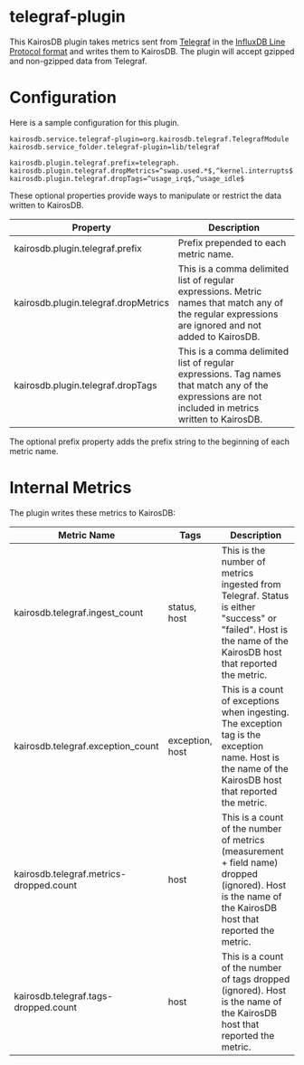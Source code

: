 # telegraf-plugin

This KairosDB plugin takes metrics sent from [Telegraf](https://docs.influxdata.com/telegraf/) in the [InfluxDB Line Protocol format](https://docs.influxdata.com/influxdb/v1.7/write_protocols/line_protocol_tutorial/#syntax) and writes them to KairosDB.
The plugin will accept gzipped and non-gzipped data from Telegraf.

# Configuration
Here is a sample configuration for this plugin. 


```
kairosdb.service.telegraf-plugin=org.kairosdb.telegraf.TelegrafModule
kairosdb.service_folder.telegraf-plugin=lib/telegraf

kairosdb.plugin.telegraf.prefix=telegraph.
kairosdb.plugin.telegraf.dropMetrics=^swap.used.*$,^kernel.interrupts$
kairosdb.plugin.telegraf.dropTags=^usage_irq$,^usage_idle$
```

These optional properties provide ways to manipulate or restrict the data written to KairosDB.


| Property                       | Description                                                             |
|--------------------------------|-------------------------------------------------------------------------|
| kairosdb.plugin.telegraf.prefix      | Prefix prepended to each metric name. |
| kairosdb.plugin.telegraf.dropMetrics | This is a comma delimited list of regular expressions. Metric names that match any of the regular expressions are ignored and not added to KairosDB. | 
| kairosdb.plugin.telegraf.dropTags   | This is a comma delimited list of regular expressions. Tag names that match any of the expressions are not included in metrics written to KairosDB. |


The optional prefix property adds the prefix string to the beginning of each metric name. 

# Internal Metrics
The plugin writes these metrics to KairosDB:

| Metric Name | Tags | Description |
| ----------- | ---- | ----------- |
| kairosdb.telegraf.ingest_count | status, host | This is the number of metrics ingested from Telegraf. Status is either "success" or "failed". Host is the name of the KairosDB host that reported the metric. |
| kairosdb.telegraf.exception_count | exception, host | This is a count of exceptions when ingesting. The exception tag is the exception name. Host is the name of the KairosDB host that reported the metric. | 
| kairosdb.telegraf.metrics-dropped.count | host | This is a count of the number of metrics (measurement + field name) dropped (ignored). Host is the name of the KairosDB host that reported the metric. |
| kairosdb.telegraf.tags-dropped.count | host | This is a count of the number of tags dropped (ignored). Host is the name of the KairosDB host that reported the metric.|